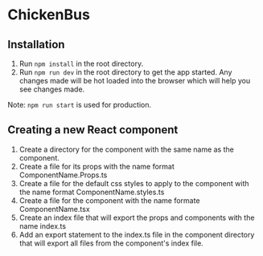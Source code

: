 # ChickenBus
## Installation
1. Run `npm install` in the root directory.
2. Run `npm run dev` in the root directory to get the app started. Any changes made will be hot loaded into the browser which will help you see changes made.

Note: `npm run start` is used for production.

## Creating a new React component
1. Create a directory for the component with the same name as the component.
2. Create a file for its props with the name format ComponentName.Props.ts
3. Create a file for the default css styles to apply to the component with the name format ComponentName.styles.ts
4. Create a file for the component with the name formate ComponentName.tsx
5. Create an index file that will export the props and components with the name index.ts
6. Add an export statement to the index.ts file in the component directory that will export all files from the component's index file.